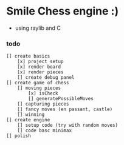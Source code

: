 # Smile Chess engine :)
- using raylib and C
### todo 
    [] create basics
        [x] project setup
        [x] render board
        [x] render pieces
        [] create debug panel
    [] create game of chess
        [] moving pieces
            [x] isCheck
            [] generatePossibleMoves
        [] capturing pieces
        [] fancy moves (en passant, castle)
        [] winning
    [] create engine
        [] setup code (try with random moves)
        [] code basc minimax
    [] polish
